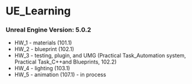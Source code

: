 # UE_Learning
### Unreal Engine Version: 5.0.2

- HW_1 - materials (101.1)
- HW_2 - blueprint (102.1)
- HW_3 - testing, plugin, and UMG (Practical Task_Automation system, Practical Task_C++and Blueprints, 102.2)
- HW_4 - lighting (103.1)
- HW_5 - animation (107.1) - in process